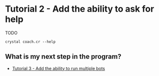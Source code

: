 # Tutorial 2 - Add the ability to ask for help
TODO
```
crystal coach.cr --help
```

## What is my next step in the program?
* [Tutorial 3 - Add the ability to run multiple bots](/adoption-programs/adoption-program-1/tutorial-3/)
